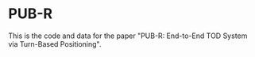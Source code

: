 # PUB-R
This is the code and data for the paper "PUB-R: End-to-End TOD System via Turn-Based Positioning". 
